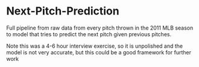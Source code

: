 # Next-Pitch-Prediction
Full pipeline from raw data from every pitch thrown in the 2011 MLB season to model that tries to predict the next pitch given previous pitches.

Note this was a 4-6 hour interview exercise, so it is unpolished and the model is not very accurate, but this could be a good framework for further work
